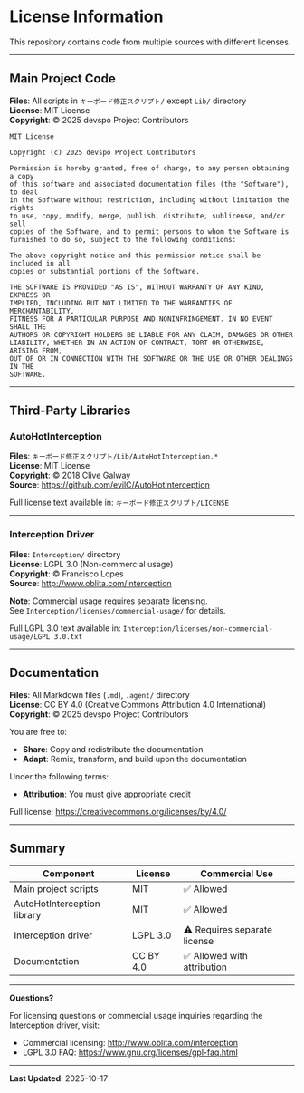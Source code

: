 # License Information

This repository contains code from multiple sources with different licenses.

---

## Main Project Code

**Files**: All scripts in `キーボード修正スクリプト/` except `Lib/` directory  
**License**: MIT License  
**Copyright**: © 2025 devspo Project Contributors

```
MIT License

Copyright (c) 2025 devspo Project Contributors

Permission is hereby granted, free of charge, to any person obtaining a copy
of this software and associated documentation files (the "Software"), to deal
in the Software without restriction, including without limitation the rights
to use, copy, modify, merge, publish, distribute, sublicense, and/or sell
copies of the Software, and to permit persons to whom the Software is
furnished to do so, subject to the following conditions:

The above copyright notice and this permission notice shall be included in all
copies or substantial portions of the Software.

THE SOFTWARE IS PROVIDED "AS IS", WITHOUT WARRANTY OF ANY KIND, EXPRESS OR
IMPLIED, INCLUDING BUT NOT LIMITED TO THE WARRANTIES OF MERCHANTABILITY,
FITNESS FOR A PARTICULAR PURPOSE AND NONINFRINGEMENT. IN NO EVENT SHALL THE
AUTHORS OR COPYRIGHT HOLDERS BE LIABLE FOR ANY CLAIM, DAMAGES OR OTHER
LIABILITY, WHETHER IN AN ACTION OF CONTRACT, TORT OR OTHERWISE, ARISING FROM,
OUT OF OR IN CONNECTION WITH THE SOFTWARE OR THE USE OR OTHER DEALINGS IN THE
SOFTWARE.
```

---

## Third-Party Libraries

### AutoHotInterception

**Files**: `キーボード修正スクリプト/Lib/AutoHotInterception.*`  
**License**: MIT License  
**Copyright**: © 2018 Clive Galway  
**Source**: https://github.com/evilC/AutoHotInterception

Full license text available in: `キーボード修正スクリプト/LICENSE`

---

### Interception Driver

**Files**: `Interception/` directory  
**License**: LGPL 3.0 (Non-commercial usage)  
**Copyright**: © Francisco Lopes  
**Source**: http://www.oblita.com/interception

**Note**: Commercial usage requires separate licensing.  
See `Interception/licenses/commercial-usage/` for details.

Full LGPL 3.0 text available in: `Interception/licenses/non-commercial-usage/LGPL 3.0.txt`

---

## Documentation

**Files**: All Markdown files (`.md`), `.agent/` directory  
**License**: CC BY 4.0 (Creative Commons Attribution 4.0 International)  
**Copyright**: © 2025 devspo Project Contributors

You are free to:
- **Share**: Copy and redistribute the documentation
- **Adapt**: Remix, transform, and build upon the documentation

Under the following terms:
- **Attribution**: You must give appropriate credit

Full license: https://creativecommons.org/licenses/by/4.0/

---

## Summary

| Component | License | Commercial Use |
|-----------|---------|----------------|
| Main project scripts | MIT | ✅ Allowed |
| AutoHotInterception library | MIT | ✅ Allowed |
| Interception driver | LGPL 3.0 | ⚠️ Requires separate license |
| Documentation | CC BY 4.0 | ✅ Allowed with attribution |

---

**Questions?**

For licensing questions or commercial usage inquiries regarding the Interception driver, visit:
- Commercial licensing: http://www.oblita.com/interception
- LGPL 3.0 FAQ: https://www.gnu.org/licenses/gpl-faq.html

---

**Last Updated**: 2025-10-17
